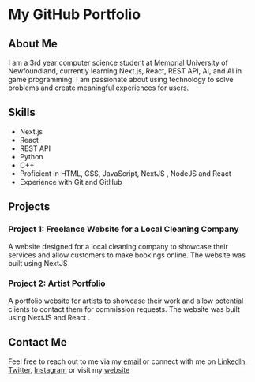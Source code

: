 # My GitHub Portfolio

## About Me

I am a 3rd year computer science student at Memorial University of Newfoundland, currently learning Next.js, React, REST API, AI, and AI in game programming. I am passionate about using technology to solve problems and create meaningful experiences for users.

## Skills

-   Next.js
-   React
-   REST API
-   Python
-   C++
-   Proficient in HTML, CSS, JavaScript, NextJS , NodeJS and React
-   Experience with Git and GitHub

## Projects

### Project 1: Freelance Website for a Local Cleaning Company

A website designed for a local cleaning company to showcase their services and allow customers to make bookings online. The website was built using NextJS

### Project 2: Artist Portfolio

A portfolio website for artists to showcase their work and allow potential clients to contact them for commission requests. The website was built using NextJS and React .

## Contact Me

Feel free to reach out to me via my [email](mailto:rashodkorala2002@gmail.com) or connect with me on [LinkedIn](www.linkedin.com/in/rashodk), [Twitter](https://twitter.com/rashodkorala), [Instagram](https://www.instagram.com/rashodk_/) or visit my [website](www.rashodkorala.com)

<!---
rashodkorala/rashodkorala is a ✨ special ✨ repository because its `README.md` (this file) appears on your GitHub profile.
You can click the Preview link to take a look at your changes.
--->